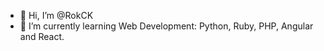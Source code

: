 - 👋 Hi, I’m @RokCK
- 🌱 I’m currently learning Web Development: Python, Ruby, PHP, Angular and React.

<!---
RokCK/RokCK is a ✨ special ✨ repository because its `README.md` (this file) appears on your GitHub profile.
You can click the Preview link to take a look at your changes.
--->

